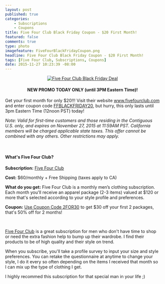 ```yaml
---
layout: post
published: true
categories: 
    - Subscriptions
    - Coupons
title: Five Four Club Black Friday Coupon - $20 First Month!
featured: false
comments: true
type: photo
imagefeature: FiveFourBlackFridayCoupon.png
headline: Five Four Club Black Friday Coupon - $20 First Month!
tags: [Five Four Club, Subscriptions, Coupons]
date: 2015-11-27 10:23:39 -08:00
---
```


<center><a href="https://www.fivefourclub.com/getstarted?referrer=RE731318" target="_blank">
<img src="/images/FiveFourBlackFridayCoupon.png" border="0" style="border:none;max-width:100%;" alt="Five Four Club Black Friday Deal" />
</a></center>

<center><H4>NEW PROMO TODAY ONLY (until 3PM Eastern Time)!</H4></center>
<p>Get your first month for only $20!!! Visit their website <a href="https://www.fivefourclub.com/getstarted?referrer=RE731318" target="_blank">www.fivefourclub.com</a> and enter coupon code <a href="https://www.fivefourclub.com/getstarted?referrer=RE731318" target="_blank">FFBLACKFRIDAY20</a>, but hurry, this only lasts until 3pm Eastern Time (12noon PST) today!</p>

<p><i>Note: Valid for first-time customers and those residing in the Contiguous U.S. only, and expires on November 27, 2015 at 11:59AM PST. California members will be charged applicable state taxes. This offer cannot be combined with any others. Other restrictions may apply.</i></p>

<br>

<H4>What's Five Four Club?</H4>
<p><b>Subscription:</b> <a href="https://www.fivefourclub.com/getstarted?referrer=RE731318" target="_blank">Five Four Club</a></p>
<p><b>Cost:</b> $60/monthly + Free Shipping (taxes apply to CA)</p>
<p><b>What do you get:</b> Five Four Club is a monthly men’s clothing subscription. Each month you'll receive an apparel package (2-3 items) valued at $120 or more that's selected according to your style profile and preferences.</p>
<p><b>Coupon:</b> <a href="https://www.fivefourclub.com/getstarted?referrer=RE731318" target="_blank">Use Coupon Code 2FOR30</a> to get $30 off your first 2 packages, that's 50% off for 2 months!</p>
<br>

<p><a href="https://www.fivefourclub.com/getstarted?referrer=RE731318" target="_blank">Five Four Club</a> is a great subscription for men who don't have time to shop or need the extra fashion help to bump up their wardrobe. I find their products to be of high quality and their style on trend.</p>

<p>When you subscribe, you'll take a profile survey to input your size and style preferences. You can retake the questionnaire at anytime to change your style, I do it every so often depending on the items I received that month so I can mix up the type of clothing I get.</p>

<p>I highly recommed this subscription for that special man in your life ;)</p>
